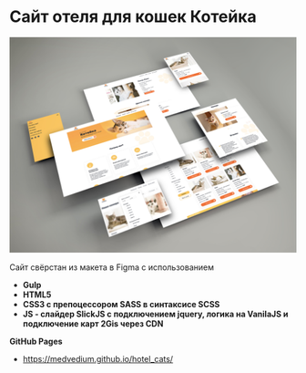 # Сайт отеля для кошек Котейка

![alt-текст](Mockup.jpg "Текст заголовка логотипа 1")

Сайт свёрстан из макета в Figma с использованием 

- **Gulp**
- **HTML5**
- **CSS3 с препоцессором SASS в синтаксисе SCSS**
- **JS - слайдер SlickJS с подключением jquery, логика на VanilaJS и подключение карт 2Gis через CDN**





**GitHub Pages** 
- https://medvedium.github.io/hotel_cats/

